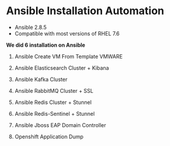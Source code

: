 
# Ansible Installation Automation

-   Ansible 2.8.5
-   Compatible with most versions of RHEL 7.6


**We did 6 installation on Ansible**
1. Ansible Create VM From Template VMWARE

2. Ansible Elasticsearch Cluster + Kibana

3. Ansible Kafka Cluster

4. Ansible RabbitMQ Cluster + SSL

5. Ansible Redis Cluster + Stunnel

6. Ansible Redis-Sentinel + Stunnel

7. Ansible Jboss EAP Domain Controller

8. Openshift Application Dump
